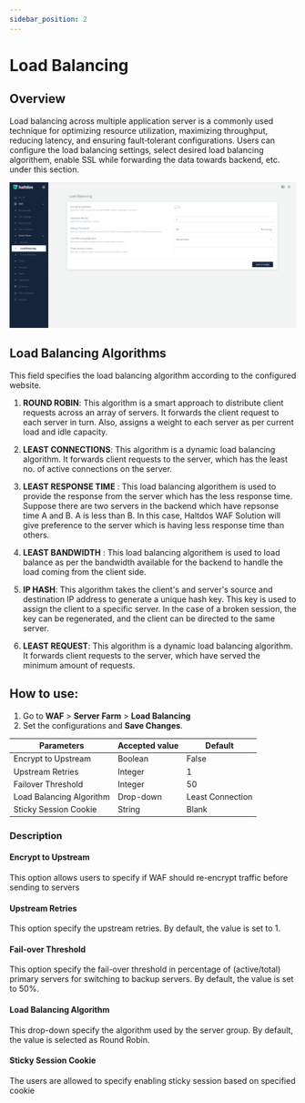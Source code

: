 ```yaml
---
sidebar_position: 2
---
```


# Load Balancing


## Overview 

Load balancing across multiple application server is a commonly used technique for optimizing resource utilization, maximizing throughput, reducing latency, and ensuring fault‑tolerant configurations.
Users can configure the load balancing settings, select desired load balancing algorithem, enable SSL while forwarding the data towards backend, etc. under this section. 

![Load Balancing](/img/ce-waf/docs/lbsettings.png)

## Load Balancing Algorithms
This field specifies the load balancing algorithm according to the configured website.

1. **ROUND ROBIN**: 
This algorithm is a smart approach to distribute client requests across an array of servers. It forwards the client request to each server in turn. Also, assigns a weight to each server as per current load and idle capacity.

2. **LEAST CONNECTIONS**: This algorithm is a dynamic load balancing algorithm. It forwards client requests to the server, which has the least no. of active connections on the server.

3. **LEAST RESPONSE TIME** : This load balancing algorithem is used to provide the response from the server which has the less response time. Suppose there are two servers in the backend which have repsonse time A and B. A is less than B. In this case, Haltdos WAF Solution will give preference to the server which is having less response time than others. 

4. **LEAST BANDWIDTH** : This load balancing algorithem is used to load balance as per the bandwidth available for the backend to handle the load coming from the client side. 

5. **IP HASH**: This algorithm takes the client's and server's source and destination IP address to generate a unique hash key. This key is used to assign the client to a specific server. In the case of a broken session, the key can be regenerated, and the client can be directed to the same server. 

6. **LEAST REQUEST**: This algorithm is a dynamic load balancing algorithm. It forwards client requests to the server, which have served the minimum amount of requests.


## How to use:
1. Go to **WAF** > **Server Farm** > **Load Balancing**
2. Set the configurations and **Save Changes**.

| Parameters            | Accepted value |  Default         |
|-----------------------|----------------|------------------|
| Encrypt to Upstream                   |Boolean         |False             |
| Upstream Retries      | Integer        | 1                |
| Failover Threshold    | Integer        | 50               |
| Load Balancing Algorithm             | Drop-down      | Least Connection |
| Sticky Session Cookie | String         | Blank            |

### Description

#### Encrypt to Upstream
This option allows users to specify if WAF should re-encrypt traffic before sending to servers

#### Upstream Retries
This option specify the upstream retries. By default, the value is set to 1.

#### Fail-over Threshold
This option specify the fail-over threshold in percentage of (active/total) primary servers for switching to backup servers. By default, the value is set to 50%.

#### Load Balancing Algorithm
This drop-down specify the algorithm used by the server group. By default, the value is selected as Round Robin.

#### Sticky Session Cookie
The users are allowed to specify enabling sticky session based on specified cookie